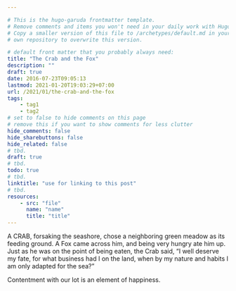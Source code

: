 ```yaml
---

# This is the hugo-garuda frontmatter template.
# Remove comments and items you won't need in your daily work with Hugo.
# Copy a smaller version of this file to /archetypes/default.md in your
# own repository to overwrite this version.

# default front matter that you probably always need:
title: "The Crab and the Fox"
description: ""
draft: true
date: 2016-07-23T09:05:13
lastmod: 2021-01-20T19:03:29+07:00
url: /2021/01/the-crab-and-the-fox
tags:
    - tag1
    - tag2
# set to false to hide comments on this page
# remove this if you want to show comments for less clutter
hide_comments: false
hide_sharebuttons: false
hide_related: false
# tbd.
draft: true
# tbd.
todo: true
# tbd.
linktitle: "use for linking to this post"
# tbd.
resources:
    - src: "file"
      name: "name"
      title: "title"
---
```

A CRAB, forsaking the seashore, chose a neighboring green meadow as its feeding ground. A Fox came across him, and being very hungry ate him up. Just as he was on the point of being eaten, the Crab said, “I well deserve my fate, for what business had I on the land, when by my nature and habits I am only adapted for the sea?”

Contentment with our lot is an element of happiness.
